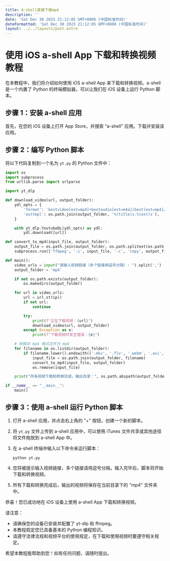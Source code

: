 ```yaml
---
title: A-shell直接下载mp4
description: ''
date: 'Sat Dec 30 2023 21:12:05 GMT+0800 (中国标准时间)'
dateFormatted: 'Sat Dec 30 2023 21:12:05 GMT+0800 (中国标准时间)'
layout: ../../layouts/post.astro
---
```

# 使用 iOS a-shell App 下载和转换视频教程

在本教程中，我们将介绍如何使用 iOS a-shell App 来下载和转换视频。a-shell 是一个内置了 Python 的终端模拟器，可以让我们在 iOS 设备上运行 Python 脚本。

## 步骤 1：安装 a-shell 应用

首先，在您的 iOS 设备上打开 App Store，并搜索 "a-shell" 应用。下载并安装该应用。

## 步骤 2：编写 Python 脚本

将以下代码复制到一个名为 `yt.py` 的 Python 文件中：

```python
import os
import subprocess
from urllib.parse import urlparse

import yt_dlp

def download_video(url, output_folder):
    ydl_opts = {
        'format': 'bestvideo[ext=mp4]+bestaudio[ext=m4a]/best[ext=mp4]/best',
        'outtmpl': os.path.join(output_folder, '%(title)s.%(ext)s'),
    }

    with yt_dlp.YoutubeDL(ydl_opts) as ydl:
        ydl.download([url])

def convert_to_mp4(input_file, output_folder):
    output_file = os.path.join(output_folder, os.path.splitext(os.path.basename(input_file))[0] + '.mp4')
    subprocess.run(['ffmpeg', '-i', input_file, '-c', 'copy', output_file])

def main():
    video_urls = input("请输入视频链接（多个链接用逗号分隔）: ").split(',')
    output_folder = 'mp4'

    if not os.path.exists(output_folder):
        os.makedirs(output_folder)

    for url in video_urls:
        url = url.strip()
        if not url:
            continue

        try:
            print(f"正在下载视频：{url}")
            download_video(url, output_folder)
        except Exception as e:
            print(f"下载视频时发生错误：{e}")

    # 转换非 mp4 格式文件为 mp4
    for filename in os.listdir(output_folder):
        if filename.lower().endswith(('.mkv', '.flv', '.webm', '.avi', '.mov', '.wmv', '.3gp')):
            input_file = os.path.join(output_folder, filename)
            convert_to_mp4(input_file, output_folder)
            os.remove(input_file)

    print("所有视频下载和转换完成，输出目录：", os.path.abspath(output_folder))

if __name__ == "__main__":
    main()
```

## 步骤 3：使用 a-shell 运行 Python 脚本

1. 打开 a-shell 应用，并点击右上角的 "+" 按钮，创建一个新的脚本。
2. 将 `yt.py` 文件上传到 a-shell 应用中，可以使用 iTunes 文件共享或其他途径将文件拖放到 a-shell App 中。
3. 在 a-shell 终端中输入以下命令来运行脚本：

   ```shell
   python yt.py
   ```

4. 您将被提示输入视频链接，多个链接请用逗号分隔。输入完毕后，脚本将开始下载和转换视频。
5. 所有下载和转换完成后，输出的视频将保存在当前目录下的 "mp4" 文件夹中。

恭喜！您已成功地在 iOS 设备上使用 a-shell App 下载和转换视频。

请注意：
- 请确保您的设备已安装并配置了 yt-dlp 和 ffmpeg。
- 本教程假定您已具备基本的 Python 编程知识。
- 请遵守法律法规和视频平台的使用规定，在下载和使用视频时要遵守相关规定。

希望本教程能帮助到您！如有任何问题，请随时提出。
